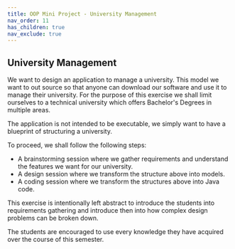 ```yaml
---
title: OOP Mini Project - University Management
nav_order: 11
has_children: true
nav_exclude: true
---
```


## University Management

We want to design an application to manage a university. This model we want to out source so that anyone can download our
software and use it to manage their university. For the purpose of this exercise we shall limit ourselves to a technical
university which offers Bachelor's Degrees in multiple areas.

The application is not intended to be executable, we simply want to have a blueprint of structuring a university.

To proceed, we shall follow the following steps:

- A brainstorming session where we gather requirements and understand the features we want for our university.
- A design session where we transform the structure above into models.
- A coding session where we transform the structures above into Java code.

This exercise is intentionally left abstract to introduce the students into requirements gathering and introduce then
into how complex design problems can be broken down.

The students are encouraged to use every knowledge they have acquired over the course of this semester.
